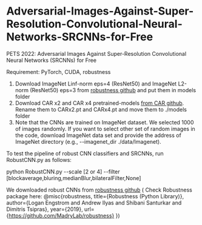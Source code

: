 # Adversarial-Images-Against-Super-Resolution-Convolutional-Neural-Networks-SRCNNs-for-Free
PETS 2022: Adversarial Images Against Super-Resolution Convolutional Neural Networks (SRCNNs) for Free


Requirement: PyTorch, CUDA, robustness


 

1. Download ImageNet Linf-norm eps=4 (ResNet50) and ImageNet L2-norm (ResNet50) eps=3 from [robustness github](https://github.com/MadryLab/robustness) and put them in models folder
2. Download CAR x2 and CAR  x4 pretrained-models [from CAR github](https://github.com/sunwj/CAR). Rename them to CARx2.pt and CARx4.pt and move them to ./models folder
3. Note that the CNNs are trained on ImageNet dataset. We selected 1000 of images randomly. If you want to select other set of random images in the code, download ImageNet data set and  provide the address of ImageNet directory (e.g., --imagenet_dir ./data/Imagenet). 

To test the pipeline of robust CNN classifiers and SRCNNs, run RobustCNN.py as follows:

python RobustCNN.py --scale [2 or 4] --filter [blockaverage,bluring,medianBlur,bilateralFilter,None]

We downloaded robust CNNs from [robustness github](https://github.com/MadryLab/robustness) ( Check Robustness package here: @misc{robustness,
   title={Robustness (Python Library)},
   author={Logan Engstrom and Andrew Ilyas and Shibani Santurkar and Dimitris Tsipras},
   year={2019},
   url={https://github.com/MadryLab/robustness}
})

